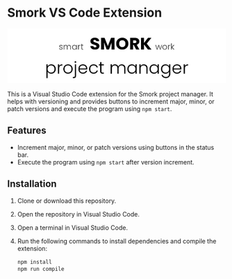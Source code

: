 # Smork VS Code Extension

![Smork Logo](logo.png)

This is a Visual Studio Code extension for the Smork project manager. It helps with versioning and provides buttons to increment major, minor, or patch versions and execute the program using `npm start`.

## Features

- Increment major, minor, or patch versions using buttons in the status bar.
- Execute the program using `npm start` after version increment.

## Installation

1. Clone or download this repository.

2. Open the repository in Visual Studio Code.

3. Open a terminal in Visual Studio Code.

4. Run the following commands to install dependencies and compile the extension:

   ```sh
   npm install
   npm run compile
